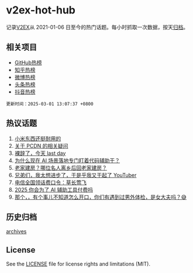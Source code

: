 # v2ex-hot-hub

 记录[V2EX](https://www.v2ex.com/)从 2021-01-06 日至今的热门话题。每小时抓取一次数据，按天[归档](archives)。
 
 ## 相关项目

- [GitHub热榜](https://github.com/it985/github-hot-hub)
- [知乎热榜](https://github.com/it985/zhihu-hot-hub)
- [微博热榜](https://github.com/it985/weibo-hot-hub)
- [头条热榜](https://github.com/it985/toutiao-hot-hub)
- [抖音热榜](https://github.com/it985/douyin-hot-hub)


 `更新时间：2025-03-01 13:07:37 +0800`

## 热议话题

1. [小米东西还挺耐用的](https://www.v2ex.com/t/1114903)
1. [关于 PCDN 的相关疑问](https://www.v2ex.com/t/1114850)
1. [裸辞了，今天 last day](https://www.v2ex.com/t/1114935)
1. [为什么现在 AI 场景落地专门盯着代码辅助干？](https://www.v2ex.com/t/1114962)
1. [老家建房？哪位名人离乡后回老家建房？](https://www.v2ex.com/t/1114881)
1. [兄弟们，我太想进步了，于是乎我又干起了 YouTuber](https://www.v2ex.com/t/1114908)
1. [电信全国领话费口令：草长莺飞](https://www.v2ex.com/t/1114890)
1. [2025 你会为了 AI 辅助工具付费吗](https://www.v2ex.com/t/1114943)
1. [那个，，有个事儿不知道怎么开口，你们有遇到过男外体检，是女大夫吗？😅](https://www.v2ex.com/t/1114949)

## 历史归档

[archives](archives)

## License

See the [LICENSE](LICENSE) file for license rights and limitations (MIT).

